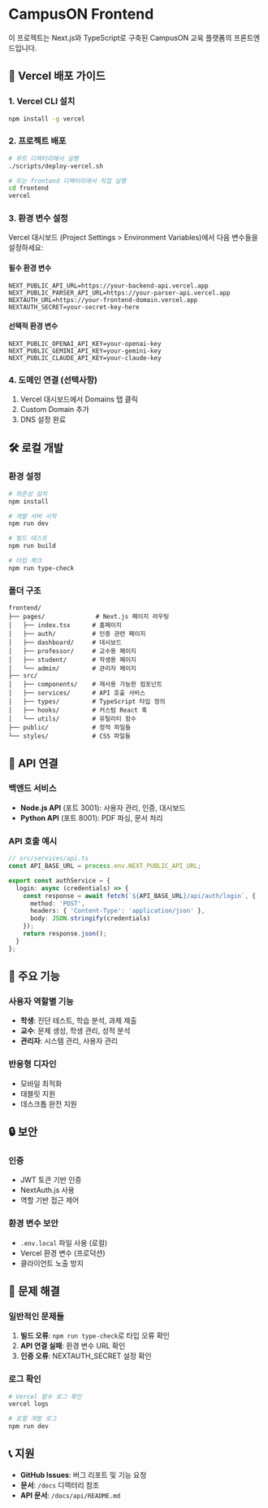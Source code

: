# CampusON Frontend

이 프로젝트는 Next.js와 TypeScript로 구축된 CampusON 교육 플랫폼의 프론트엔드입니다.

## 🚀 Vercel 배포 가이드

### 1. Vercel CLI 설치
```bash
npm install -g vercel
```

### 2. 프로젝트 배포
```bash
# 루트 디렉터리에서 실행
./scripts/deploy-vercel.sh

# 또는 frontend 디렉터리에서 직접 실행
cd frontend
vercel
```

### 3. 환경 변수 설정

Vercel 대시보드 (Project Settings > Environment Variables)에서 다음 변수들을 설정하세요:

#### 필수 환경 변수
```env
NEXT_PUBLIC_API_URL=https://your-backend-api.vercel.app
NEXT_PUBLIC_PARSER_API_URL=https://your-parser-api.vercel.app
NEXTAUTH_URL=https://your-frontend-domain.vercel.app
NEXTAUTH_SECRET=your-secret-key-here
```

#### 선택적 환경 변수
```env
NEXT_PUBLIC_OPENAI_API_KEY=your-openai-key
NEXT_PUBLIC_GEMINI_API_KEY=your-gemini-key
NEXT_PUBLIC_CLAUDE_API_KEY=your-claude-key
```

### 4. 도메인 연결 (선택사항)
1. Vercel 대시보드에서 Domains 탭 클릭
2. Custom Domain 추가
3. DNS 설정 완료

## 🛠️ 로컬 개발

### 환경 설정
```bash
# 의존성 설치
npm install

# 개발 서버 시작
npm run dev

# 빌드 테스트
npm run build

# 타입 체크
npm run type-check
```

### 폴더 구조
```
frontend/
├── pages/              # Next.js 페이지 라우팅
│   ├── index.tsx      # 홈페이지
│   ├── auth/          # 인증 관련 페이지
│   ├── dashboard/     # 대시보드
│   ├── professor/     # 교수용 페이지
│   ├── student/       # 학생용 페이지
│   └── admin/         # 관리자 페이지
├── src/
│   ├── components/    # 재사용 가능한 컴포넌트
│   ├── services/      # API 호출 서비스
│   ├── types/         # TypeScript 타입 정의
│   ├── hooks/         # 커스텀 React 훅
│   └── utils/         # 유틸리티 함수
├── public/            # 정적 파일들
└── styles/            # CSS 파일들
```

## 🔗 API 연결

### 백엔드 서비스
- **Node.js API** (포트 3001): 사용자 관리, 인증, 대시보드
- **Python API** (포트 8001): PDF 파싱, 문서 처리

### API 호출 예시
```typescript
// src/services/api.ts
const API_BASE_URL = process.env.NEXT_PUBLIC_API_URL;

export const authService = {
  login: async (credentials) => {
    const response = await fetch(`${API_BASE_URL}/api/auth/login`, {
      method: 'POST',
      headers: { 'Content-Type': 'application/json' },
      body: JSON.stringify(credentials)
    });
    return response.json();
  }
};
```

## 📱 주요 기능

### 사용자 역할별 기능
- **학생**: 진단 테스트, 학습 분석, 과제 제출
- **교수**: 문제 생성, 학생 관리, 성적 분석
- **관리자**: 시스템 관리, 사용자 관리

### 반응형 디자인
- 모바일 최적화
- 태블릿 지원
- 데스크톱 완전 지원

## 🔒 보안

### 인증
- JWT 토큰 기반 인증
- NextAuth.js 사용
- 역할 기반 접근 제어

### 환경 변수 보안
- `.env.local` 파일 사용 (로컬)
- Vercel 환경 변수 (프로덕션)
- 클라이언트 노출 방지

## 🚨 문제 해결

### 일반적인 문제들

1. **빌드 오류**: `npm run type-check`로 타입 오류 확인
2. **API 연결 실패**: 환경 변수 URL 확인
3. **인증 오류**: NEXTAUTH_SECRET 설정 확인

### 로그 확인
```bash
# Vercel 함수 로그 확인
vercel logs

# 로컬 개발 로그
npm run dev
```

## 📞 지원

- **GitHub Issues**: 버그 리포트 및 기능 요청
- **문서**: `/docs` 디렉터리 참조
- **API 문서**: `/docs/api/README.md` 